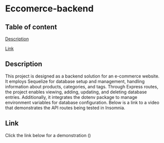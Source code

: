 # Eccomerce-backend

## Table of content

[Description](#description)

[Link](#link)

## Description

This project is designed as a backend solution for an e-commerce website. It employs Sequelize for database setup and management, handling information about products, categories, and tags. Through Express routes, the project enables viewing, adding, updating, and deleting database entries. Additionally, it integrates the dotenv package to manage environment variables for database configuration. Below is a link to a video that demonstrates the API routes being tested in Insomnia.

## Link

Click the link below for a demonstration
()

